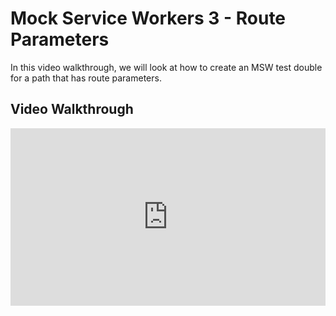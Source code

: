 # Mock Service Workers 3 - Route Parameters

In this video walkthrough, we will look at how to create an  MSW test double for a path that has route parameters.


##  Video Walkthrough

<div style="padding:56.25% 0 0 0;position:relative;"><iframe src="https://player.vimeo.com/video/1045379464?badge=0&amp;autopause=0&amp;player_id=0&amp;app_id=58479" frameborder="0" allow="autoplay; fullscreen; picture-in-picture; clipboard-write; encrypted-media" style="position:absolute;top:0;left:0;width:100%;height:100%;" title="MSW4-RouteParamss"></iframe></div>